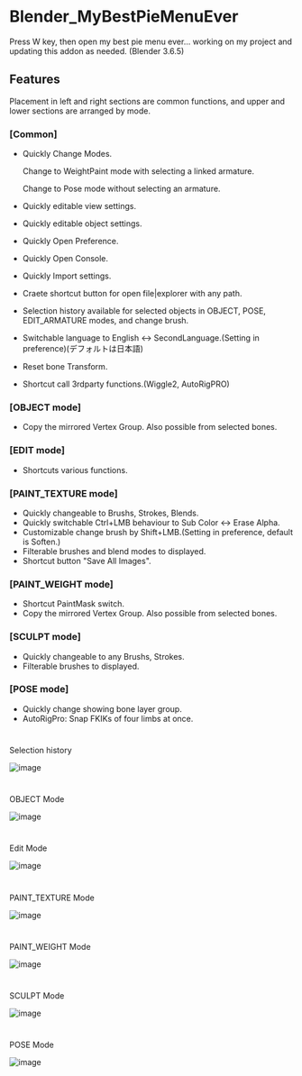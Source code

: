 # Blender_MyBestPieMenuEver

Press W key, then open my best pie menu ever... working on my project and updating this addon as needed.
(Blender 3.6.5)

## Features

Placement in left and right sections are common functions, and upper and lower sections are arranged by mode.

### [Common]

- Quickly Change Modes.
  
  Change to WeightPaint mode with selecting a linked armature.
  
  Change to Pose mode without selecting an armature.
- Quickly editable view settings.
- Quickly editable object settings.
- Quickly Open Preference.
- Quickly Open Console.
- Quickly Import settings.
- Craete shortcut button for open file|explorer with any path.
- Selection history available for selected objects in OBJECT, POSE, EDIT_ARMATURE modes, and change brush.
- Switchable language to English <-> SecondLanguage.(Setting in preference)(デフォルトは日本語)
- Reset bone Transform.
- Shortcut call 3rdparty functions.(Wiggle2, AutoRigPRO)

### [OBJECT mode]
- Copy the mirrored Vertex Group. Also possible from selected bones.

### [EDIT mode]
- Shortcuts various functions.

### [PAINT_TEXTURE mode]

- Quickly changeable to Brushs, Strokes, Blends.
- Quickly switchable Ctrl+LMB behaviour to Sub Color <-> Erase Alpha.
- Customizable change brush by Shift+LMB.(Setting in preference, default is Soften.)
- Filterable brushes and blend modes to displayed.
- Shortcut button "Save All Images".
  
### [PAINT_WEIGHT mode]

- Shortcut PaintMask switch.
- Copy the mirrored Vertex Group. Also possible from selected bones.

### [SCULPT mode]

- Quickly changeable to any Brushs, Strokes.
- Filterable brushes to displayed.

### [POSE mode]

- Quickly change showing bone layer group.
- AutoRigPro: Snap FKIKs of four limbs at once.

#
Selection history

![image](https://github.com/emptybraces/Blender_MyBestPieMenuEver/assets/1441835/a12ea186-048b-43c9-9c6d-a5e5e7eeed0b)

#
OBJECT Mode

![image](https://github.com/emptybraces/Blender_MyBestPieMenuEver/assets/1441835/17bbd6b7-db29-4f6c-bf36-c1e1fd4f49d1)

#
Edit Mode

![image](https://github.com/emptybraces/Blender_MyBestPieMenuEver/assets/1441835/78abeb16-af55-41c0-be1b-13688fa3b189)

#
PAINT_TEXTURE Mode

![image](https://github.com/emptybraces/Blender_MyBestPieMenuEver/assets/1441835/bb4ac573-b50b-411e-a32d-09854f0f9cc3)

#
PAINT_WEIGHT Mode

![image](https://github.com/emptybraces/Blender_MyBestPieMenuEver/assets/1441835/72bbc009-4602-40fc-9440-79cab5b714be)

#
SCULPT Mode

![image](https://github.com/emptybraces/Blender_MyBestPieMenuEver/assets/1441835/90827754-da21-40b6-801c-37e469374344)

#
POSE Mode

![image](https://github.com/emptybraces/Blender_MyBestPieMenuEver/assets/1441835/47347dbe-bb80-4e68-a400-59a57faef310)
